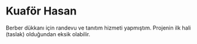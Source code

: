 # Kuaför Hasan
Berber dükkanı için randevu ve tanıtım hizmeti yapmıştım. Projenin ilk hali (taslak) olduğundan eksik olabilir.
